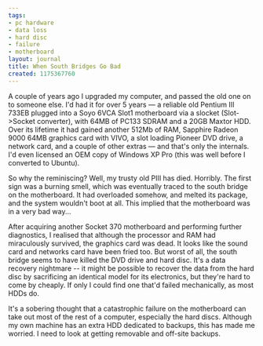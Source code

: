 ```yaml
---
tags:
- pc hardware
- data loss
- hard disc
- failure
- motherboard
layout: journal
title: When South Bridges Go Bad
created: 1175367760
---
```

A couple of years ago I upgraded my computer, and passed the old one on to someone else. I'd had it for over 5 years &mdash; a reliable old Pentium III 733EB plugged into a Soyo 6VCA Slot1 motherboard via a slocket (Slot->Socket converter), with 64MB of PC133 SDRAM and a 20GB Maxtor HDD. Over its lifetime it had gained another 512Mb of RAM, Sapphire Radeon 9000 64MB graphics card with VIVO, a slot loading Pioneer DVD drive, a network card, and a couple of other extras &mdash; and that's only the internals. I'd even licensed an OEM copy of Windows XP Pro (this was well before I converted to Ubuntu).

So why the reminiscing? Well, my trusty old PIII has died. Horribly. The first sign was a burning smell, which was eventually traced to the south bridge on the motherboard. It had overloaded somehow, and melted its package, and the system wouldn't boot at all. This implied that the motherboard was in a very bad way...

After acquiring another Socket 370 motherboard and performing further diagnostics, I realised that although the processor and RAM had miraculously survived, the graphics card was dead. It looks like the sound card and networks card have been fried too. But worst of all, the south bridge seems to have killed the DVD drive and hard disc. It's a data recovery nightmare -- it might be possible to recover the data from the hard disc by sacrificing an identical model for its electronics, but they're hard to come by cheaply. If only I could find one that'd failed mechanically, as most HDDs do.

It's a sobering thought that a catastrophic failure on the motherboard can take out most of the rest of a computer, especially the hard discs. Although my own machine has an extra HDD dedicated to backups, this has made me worried. I need to look at getting removable and off-site backups.
